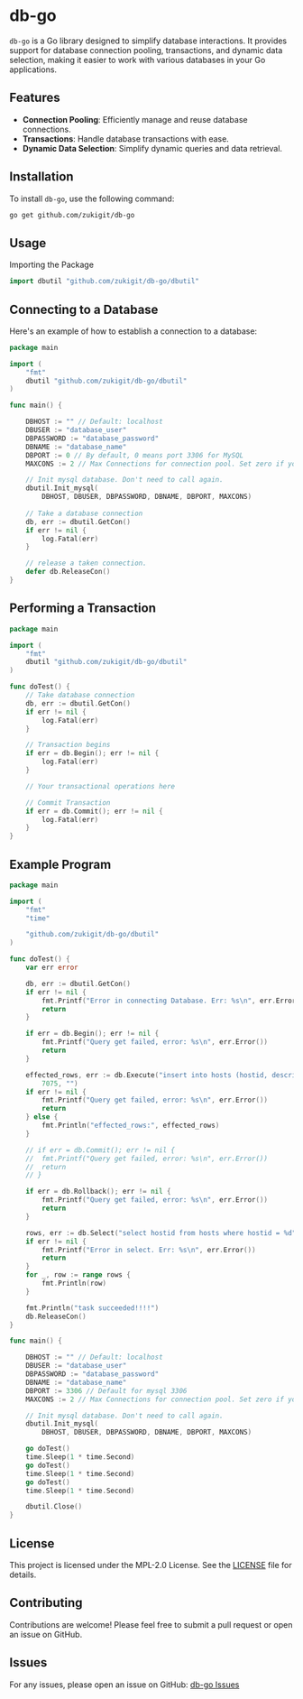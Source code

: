 # db-go

`db-go` is a Go library designed to simplify database interactions. It provides support for database connection pooling, transactions, and dynamic data selection, making it easier to work with various databases in your Go applications.

## Features

- **Connection Pooling**: Efficiently manage and reuse database connections.
- **Transactions**: Handle database transactions with ease.
- **Dynamic Data Selection**: Simplify dynamic queries and data retrieval.

## Installation

To install `db-go`, use the following command:

```bash
go get github.com/zukigit/db-go
```

## Usage

Importing the Package

```go
import dbutil "github.com/zukigit/db-go/dbutil"
```

## Connecting to a Database

Here's an example of how to establish a connection to a database:

```go
package main

import (
    "fmt"
    dbutil "github.com/zukigit/db-go/dbutil"
)

func main() {

    DBHOST := "" // Default: localhost
    DBUSER := "database_user"
    DBPASSWORD := "database_password"
    DBNAME := "database_name"
    DBPORT := 0 // By default, 0 means port 3306 for MySQL
    MAXCONS := 2 // Max Connections for connection pool. Set zero if you dun wanna use it

    // Init mysql database. Don't need to call again.
    dbutil.Init_mysql(
        DBHOST, DBUSER, DBPASSWORD, DBNAME, DBPORT, MAXCONS)
    
    // Take a database connection
    db, err := dbutil.GetCon()
    if err != nil {
        log.Fatal(err)
    }

    // release a taken connection.
    defer db.ReleaseCon()
}
```

## Performing a Transaction

```go
package main

import (
    "fmt"
    dbutil "github.com/zukigit/db-go/dbutil"
)

func doTest() {
    // Take database connection
    db, err := dbutil.GetCon()
    if err != nil {
        log.Fatal(err)
    }

    // Transaction begins
    if err = db.Begin(); err != nil {
        log.Fatal(err)
    }

    // Your transactional operations here

    // Commit Transaction
    if err = db.Commit(); err != nil {
        log.Fatal(err)
    }
}
```

## Example Program

```go
package main

import (
	"fmt"
	"time"

	"github.com/zukigit/db-go/dbutil"
)

func doTest() {
    var err error

    db, err := dbutil.GetCon()
    if err != nil {
        fmt.Printf("Error in connecting Database. Err: %s\n", err.Error())
        return
    }

    if err = db.Begin(); err != nil {
        fmt.Printf("Query get failed, error: %s\n", err.Error())
        return
    }

    effected_rows, err := db.Execute("insert into hosts (hostid, description) values(%d, '%s');",
        7075, "")
    if err != nil {
        fmt.Printf("Query get failed, error: %s\n", err.Error())
        return
    } else {
        fmt.Println("effected_rows:", effected_rows)
    }

    // if err = db.Commit(); err != nil {
    // 	fmt.Printf("Query get failed, error: %s\n", err.Error())
    // 	return
    // }

    if err = db.Rollback(); err != nil {
        fmt.Printf("Query get failed, error: %s\n", err.Error())
        return
    }

    rows, err := db.Select("select hostid from hosts where hostid = %d", 7073)
    if err != nil {
        fmt.Printf("Error in select. Err: %s\n", err.Error())
        return
    }
    for _, row := range rows {
        fmt.Println(row)
    }

    fmt.Println("task succeeded!!!!")
    db.ReleaseCon()
}

func main() {

    DBHOST := "" // Default: localhost
    DBUSER := "database_user"
    DBPASSWORD := "database_password"
    DBNAME := "database_name"
    DBPORT := 3306 // Default for mysql 3306
    MAXCONS := 2 // Max Connections for connection pool. Set zero if you dun wanna use it

    // Init mysql database. Don't need to call again.
    dbutil.Init_mysql(
        DBHOST, DBUSER, DBPASSWORD, DBNAME, DBPORT, MAXCONS)

    go doTest()
    time.Sleep(1 * time.Second)
    go doTest()
    time.Sleep(1 * time.Second)
    go doTest()
    time.Sleep(1 * time.Second)

    dbutil.Close()
}
```

## License

This project is licensed under the MPL-2.0 License. See the [LICENSE](https://github.com/zukigit/db-go?tab=MPL-2.0-1-ov-file) file for details.

## Contributing

Contributions are welcome! Please feel free to submit a pull request or open an issue on GitHub.

## Issues

For any issues, please open an issue on GitHub: [db-go Issues](https://github.com/zukigit/db-go/issues)
